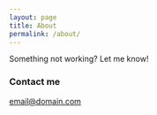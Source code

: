 ```yaml
---
layout: page
title: About
permalink: /about/
---
```


Something not working? Let me know!

### Contact me

[email@domain.com](mailto:saccymac@gmail.com)